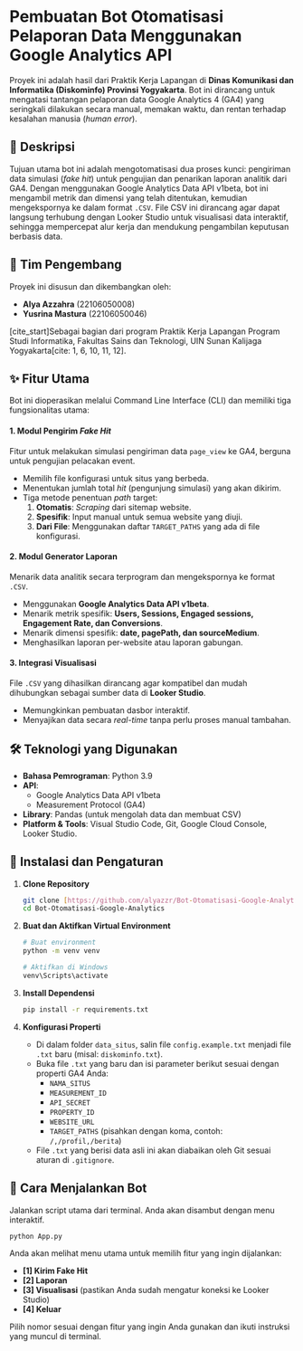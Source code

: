 # Pembuatan Bot Otomatisasi Pelaporan Data Menggunakan Google Analytics API

Proyek ini adalah hasil dari Praktik Kerja Lapangan di **Dinas Komunikasi dan Informatika (Diskominfo) Provinsi Yogyakarta**. Bot ini dirancang untuk mengatasi tantangan pelaporan data Google Analytics 4 (GA4) yang seringkali dilakukan secara manual, memakan waktu, dan rentan terhadap kesalahan manusia (*human error*).

## 📜 Deskripsi

Tujuan utama bot ini adalah mengotomatisasi dua proses kunci: pengiriman data simulasi (*fake hit*) untuk pengujian dan penarikan laporan analitik dari GA4. Dengan menggunakan Google Analytics Data API v1beta, bot ini mengambil metrik dan dimensi yang telah ditentukan, kemudian mengekspornya ke dalam format `.CSV`. File CSV ini dirancang agar dapat langsung terhubung dengan Looker Studio untuk visualisasi data interaktif, sehingga mempercepat alur kerja dan mendukung pengambilan keputusan berbasis data.

## 👥 Tim Pengembang

Proyek ini disusun dan dikembangkan oleh:
-   **Alya Azzahra** (22106050008) 
-   **Yusrina Mastura** (22106050046) 

[cite_start]Sebagai bagian dari program Praktik Kerja Lapangan Program Studi Informatika, Fakultas Sains dan Teknologi, UIN Sunan Kalijaga Yogyakarta[cite: 1, 6, 10, 11, 12].

## ✨ Fitur Utama

Bot ini dioperasikan melalui Command Line Interface (CLI) dan memiliki tiga fungsionalitas utama:

#### 1. Modul Pengirim *Fake Hit*
Fitur untuk melakukan simulasi pengiriman data `page_view` ke GA4, berguna untuk pengujian pelacakan event.
-   Memilih file konfigurasi untuk situs yang berbeda.
-   Menentukan jumlah total *hit* (pengunjung simulasi) yang akan dikirim.
-   Tiga metode penentuan *path* target:
    1.  **Otomatis**: *Scraping* dari sitemap website.
    2.  **Spesifik**: Input manual untuk semua website yang diuji.
    3.  **Dari File**: Menggunakan daftar `TARGET_PATHS` yang ada di file konfigurasi.

#### 2. Modul Generator Laporan
Menarik data analitik secara terprogram dan mengekspornya ke format `.CSV`.
-   Menggunakan **Google Analytics Data API v1beta**.
-   Menarik metrik spesifik: **Users, Sessions, Engaged sessions, Engagement Rate, dan Conversions**.
-   Menarik dimensi spesifik: **date, pagePath, dan sourceMedium**.
-   Menghasilkan laporan per-website atau laporan gabungan.

#### 3. Integrasi Visualisasi
File `.CSV` yang dihasilkan dirancang agar kompatibel dan mudah dihubungkan sebagai sumber data di **Looker Studio**.
-   Memungkinkan pembuatan dasbor interaktif.
-   Menyajikan data secara *real-time* tanpa perlu proses manual tambahan.

## 🛠️ Teknologi yang Digunakan

-   **Bahasa Pemrograman**: Python 3.9 
-   **API**:
    -   Google Analytics Data API v1beta 
    -   Measurement Protocol (GA4) 
-   **Library**: Pandas (untuk mengolah data dan membuat CSV) 
-   **Platform & Tools**: Visual Studio Code, Git, Google Cloud Console, Looker Studio.

## 🚀 Instalasi dan Pengaturan

1.  **Clone Repository**
    ```bash
    git clone [https://github.com/alyazzr/Bot-Otomatisasi-Google-Analytics.git](https://github.com/alyazzr/Bot-Otomatisasi-Google-Analytics.git)
    cd Bot-Otomatisasi-Google-Analytics
    ```

2.  **Buat dan Aktifkan Virtual Environment**
    ```bash
    # Buat environment
    python -m venv venv

    # Aktifkan di Windows
    venv\Scripts\activate
    ```

3.  **Install Dependensi**
    ```bash
    pip install -r requirements.txt
    ```

4.  **Konfigurasi Properti**
    -   Di dalam folder `data_situs`, salin file `config.example.txt` menjadi file `.txt` baru (misal: `diskominfo.txt`).
    -   Buka file `.txt` yang baru dan isi parameter berikut sesuai dengan properti GA4 Anda:
        -   `NAMA_SITUS`
        -   `MEASUREMENT_ID`
        -   `API_SECRET`
        -   `PROPERTY_ID`
        -   `WEBSITE_URL`
        -   `TARGET_PATHS` (pisahkan dengan koma, contoh: `/,/profil,/berita`)
    -   File `.txt` yang berisi data asli ini akan diabaikan oleh Git sesuai aturan di `.gitignore`.

## 🏃 Cara Menjalankan Bot

Jalankan script utama dari terminal. Anda akan disambut dengan menu interaktif.

```bash
python App.py
```
Anda akan melihat menu utama untuk memilih fitur yang ingin dijalankan:
-   **[1] Kirim Fake Hit**
-   **[2] Laporan**
-   **[3] Visualisasi** (pastikan Anda sudah mengatur koneksi ke Looker Studio)
-   **[4] Keluar**

Pilih nomor sesuai dengan fitur yang ingin Anda gunakan dan ikuti instruksi yang muncul di terminal.
